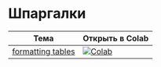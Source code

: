 # Шпаргалки

<!-- START CHEATSHEETS TABLE -->
| Тема | Открыть в Colab |
|------|------------------|
| [formatting tables](cheatsheets/formatting_tables.ipynb) | [![Colab](https://colab.research.google.com/assets/colab-badge.svg)](https://colab.research.google.com/github/jkrndkot/GitPyProba/blob/master/cheatsheets/formatting_tables.ipynb) |
<!-- END CHEATSHEETS TABLE -->